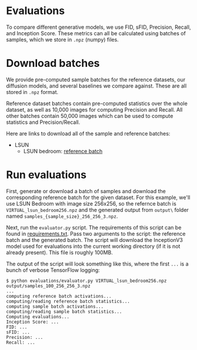# Evaluations

To compare different generative models, we use FID, sFID, Precision, Recall, and Inception Score. These metrics can all be calculated using batches of samples, which we store in `.npz` (numpy) files.

# Download batches

We provide pre-computed sample batches for the reference datasets, our diffusion models, and several baselines we compare against. These are all stored in `.npz` format.

Reference dataset batches contain pre-computed statistics over the whole dataset, as well as 10,000 images for computing Precision and Recall. All other batches contain 50,000 images which can be used to compute statistics and Precision/Recall.

Here are links to download all of the sample and reference batches:

 * LSUN
   * LSUN bedroom: [reference batch](https://openaipublic.blob.core.windows.net/diffusion/jul-2021/ref_batches/lsun/bedroom/VIRTUAL_lsun_bedroom256.npz)


# Run evaluations

First, generate or download a batch of samples and download the corresponding reference batch for the given dataset. For this example, we'll use LSUN Bedroom with image size 256x256, so the refernce batch is `VIRTUAL_lsun_bedroom256.npz` and the generated output from `output\` folder named `samples_{sample_size}_256_256_3.npz`.

Next, run the `evaluator.py` script. The requirements of this script can be found in [requirements.txt](requirements.txt). Pass two arguments to the script: the reference batch and the generated batch. The script will download the InceptionV3 model used for evaluations into the current working directory (if it is not already present). This file is roughly 100MB.

The output of the script will look something like this, where the first `...` is a bunch of verbose TensorFlow logging:

```
$ python evaluations/evaluator.py VIRTUAL_lsun_bedroom256.npz output/samples_100_256_256_3.npz
...
computing reference batch activations...
computing/reading reference batch statistics...
computing sample batch activations...
computing/reading sample batch statistics...
Computing evaluations...
Inception Score: ...
FID: ...
sFID: ...
Precision: ...
Recall: ...
```
